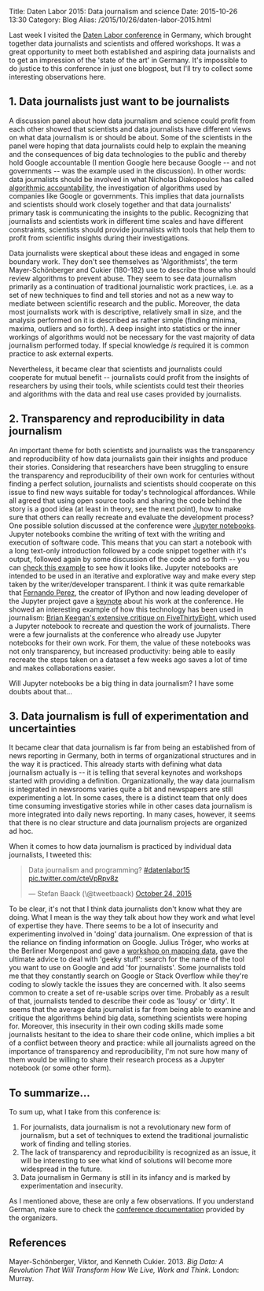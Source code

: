 Title: Daten Labor 2015: Data journalism and science
Date: 2015-10-26 13:30
Category: Blog
Alias: /2015/10/26/daten-labor-2015.html

Last week I visited the [Daten Labor conference](http://web.archive.org/web/20160119111903/https://netzwerkrecherche.org/termine/konferenzen/fachkonferenzen/daten-labor15/) in Germany, which brought together data journalists and scientists and offered workshops. It was a great opportunity to meet both established and aspiring data journalists and to get an impression of the 'state of the art' in Germany. It's impossible to do justice to this conference in just one blogpost, but I'll try to collect some interesting observations here.

## 1. Data journalists just want to be journalists

A discussion panel about how data journalism and science could profit from each other showed that scientists and data journalists have different views on what data journalism is or should be about. Some of the scientists in the panel were hoping that data journalists could help to explain the meaning and the consequences of big data technologies to the public and thereby hold Google accountable (I mention Google here because Google -- and not governments -- was the example used in the discussion). In other words: data journalists should be involved in what Nicholas Diakopoulos has called [algorithmic accountability](http://web.archive.org/web/20150925041241/http://towcenter.org/research/algorithmic-accountability-on-the-investigation-of-black-boxes-2/), the investigation of algorithms used by companies like Google or governments. This implies that data journalists and scientists should work closely together and that data journalists' primary task is communicating the insights to the public. Recognizing that journalists and scientists work in different time scales and have different constraints, scientists should provide journalists with tools that help them to profit from scientific insights during their investigations.

Data journalists were skeptical about these ideas and engaged in some boundary work. They don't see themselves as 'Algorithmists', the term Mayer-Schönberger and Cukier (180-182) use to describe those who should review algorithms to prevent abuse. They seem to see data journalism primarily as a continuation of traditional journalistic work practices, i.e. as a set of new techniques to find and tell stories and not as a new way to mediate between scientific research and the public. Moreover, the data most journalists work with is descriptive, relatively small in size, and the analysis performed on it is described as rather simple (finding minima, maxima, outliers and so forth). A deep insight into statistics or the inner workings of algorithms would not be necessary for the vast majority of data journalism performed today. If special knowledge *is* required it is common practice to ask external experts.

Nevertheless, it became clear that scientists and journalists could cooperate for mutual benefit -- journalists could profit from the insights of researchers by using their tools, while scientists could test their theories and algorithms with the data and real use cases provided by journalists.

## 2. Transparency and reproducibility in data journalism

An important theme for both scientists and journalists was the transparency and reproducibility of how data journalists gain their insights and produce their stories. Considering that researchers have been struggling to ensure the transparency and reproducibility of their own work for centuries without finding a perfect solution, journalists and scientists should cooperate on this issue to find new ways suitable for today's technological affordances. While all agreed that using open source tools and sharing the code behind the story is a good idea (at least in theory, see the next point), how to make sure that others can really recreate and evaluate the development process? One possible solution discussed at the conference were [Jupyter notebooks](http://web.archive.org/web/20151025030908/http://jupyter.org:80/). Jupyter notebooks combine the writing of text with the writing and execution of software code. This means that you can start a notebook with a long text-only introduction followed by a code snippet together with it's output, followed again by some discussion of the code and so forth -- you can [check this example](http://web.archive.org/web/20151013033449/http://nbviewer.ipython.org:80/gist/darribas/4121857) to see how it looks like. Jupyter notebooks are intended to be used in an iterative and explorative way and make every step taken by the writer/developer transparent. I think it was quite remarkable that [Fernando Perez](http://web.archive.org/web/20151217151024/https://twitter.com/fperez_org), the creator of IPython and now leading developer of the Jupyter project gave a [keynote](https://www.youtube.com/watch?v=mTSbfM7VUzk) about his work at the conference. He showed an interesting example of how this technology has been used in journalism: [Brian Keegan's extensive critique on FiveThirtyEight](http://web.archive.org/web/20151031064327/http://nbviewer.ipython.org:80/github/brianckeegan/Bechdel/blob/master/Bechdel_test.ipynb), which used a Jupyter notebook to recreate and question the work of journalists. There were a few journalists at the conference who already use Jupyter notebooks for their own work. For them, the value of these notebooks was not only transparency, but increased productivity: being able to easily recreate the steps taken on a dataset a few weeks ago saves a lot of time and makes collaborations easier.

Will Jupyter notebooks be a big thing in data journalism? I have some doubts about that...

## 3. Data journalism is full of experimentation and uncertainties

It became clear that data journalism is far from being an established from of news reporting in Germany, both in terms of organizational structures and in the way it is practiced. This already starts with defining what data journalism actually is -- it is telling that several keynotes and workshops started with providing a definition. Organizationally, the way data journalism is integrated in newsrooms varies quite a bit and newspapers are still experimenting a lot. In some cases, there is a distinct team that only does time consuming investigative stories while in other cases data journalism is more integrated into daily news reporting. In many cases, however, it seems that there is no clear structure and data journalism projects are organized ad hoc.

When it comes to how data journalism is practiced by individual data journalists, I tweeted this:

<blockquote class="twitter-tweet" lang="en"><p lang="en" dir="ltr">Data journalism and programming? <a href="https://twitter.com/hashtag/datenlabor15?src=hash">#datenlabor15</a> <a href="https://t.co/cteVpRpv8z">pic.twitter.com/cteVpRpv8z</a></p>&mdash; Stefan Baack (\@tweetbaack) <a href="https://twitter.com/tweetbaack/status/657869508602933249">October 24, 2015</a></blockquote>
<script async src="//platform.twitter.com/widgets.js" charset="utf-8"></script>

To be clear, it's not that I think data journalists don't know what they are doing. What I mean is the way they talk about how they work and what level of expertise they have. There seems to be a lot of insecurity and experimenting involved in 'doing' data journalism. One expression of that is the reliance on finding information on Google. Julius Tröger, who works at the Berliner Morgenpost and gave a [workshop on mapping data](http://web.archive.org/web/20151101021055/http://datenlabor15.sched.org:80/event/e150185b5c3f79f6ff4692be7a528022), gave the ultimate advice to deal with 'geeky stuff': search for the name of the tool you want to use on Google and add 'for journalists'. Some journalists told me that they constantly search on Google or Stack Overflow while they're coding to slowly tackle the issues they are concerned with. It also seems common to create a set of re-usable scrips over time. Probably as a result of that, journalists tended to describe their code as 'lousy' or 'dirty'. It seems that the average data journalist is far from being able to examine and critique the algorithms behind big data, something scientists were hoping for. Moreover, this insecurity in their own coding skills made some journalists hesitant to the idea to share their code online, which implies a bit of a conflict between theory and practice: while all journalists agreed on the importance of transparency and reproducibility, I'm not sure how many of them would be willing to share their research process as a Jupyter notebook (or some other form).

## To summarize...

To sum up, what I take from this conference is:

1. For journalists, data journalism is not a revolutionary new form of journalism, but a set of techniques to extend the traditional journalistic work of finding and telling stories.
2. The lack of transparency and reproducibility is recognized as an issue, it will be interesting to see what kind of solutions will become more widespread in the future.
3. Data journalism in Germany is still in its infancy and is marked by experimentation and insecurity.

As I mentioned above, these are only a few observations. If you understand German, make sure to check the [conference documentation](http://web.archive.org/web/20160511041857/https://netzwerkrecherche.org/termine/konferenzen/fachkonferenzen/daten-labor15/dokumentation/) provided by the organizers.

## References

Mayer-Schönberger, Viktor, and Kenneth Cukier. 2013. _Big Data: A Revolution That Will Transform How We Live, Work and Think_. London: Murray.